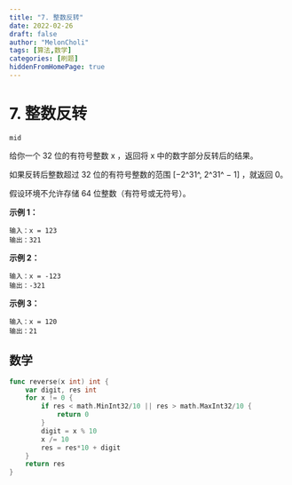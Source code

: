 ```yaml
---
title: "7. 整数反转"
date: 2022-02-26
draft: false
author: "MelonCholi"
tags: [算法,数学]
categories: [刷题]
hiddenFromHomePage: true
---
```


# 7. 整数反转

`mid`

给你一个 32 位的有符号整数 x ，返回将 x 中的数字部分反转后的结果。

如果反转后整数超过 32 位的有符号整数的范围 [−2^31^,  2^31^ − 1] ，就返回 0。

假设环境不允许存储 64 位整数（有符号或无符号）。

**示例 1：**

```
输入：x = 123
输出：321
```

**示例 2：**

```
输入：x = -123
输出：-321
```

**示例 3：**

```
输入：x = 120
输出：21
```

## 数学

```go
func reverse(x int) int {
	var digit, res int
	for x != 0 {
		if res < math.MinInt32/10 || res > math.MaxInt32/10 {
			return 0
		}
		digit = x % 10
		x /= 10
		res = res*10 + digit
	}
	return res
}
```

